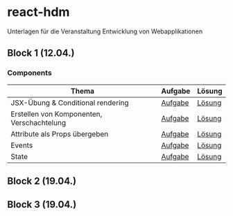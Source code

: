 # react-hdm
Unterlagen für die Veranstaltung Entwicklung von Webapplikationen


## Block 1 (12.04.)

### Components

| Thema | Aufgabe | Lösung |
|-|-|-|
| JSX-Übung & Conditional rendering | [Aufgabe](https://jsfiddle.net/Valioesi/yzd2b3az/) | [Lösung](https://jsfiddle.net/Valioesi/2046oeh9/) |
| Erstellen von Komponenten, Verschachtelung | [Aufgabe](https://jsfiddle.net/waalzer/gvLy3mos/) | [Lösung](https://jsfiddle.net/waalzer/027yuLL9/) |
| Attribute als Props übergeben | [Aufgabe](https://jsfiddle.net/waalzer/yckvt9xn/) | [Lösung](https://jsfiddle.net/waalzer/udp0s8ma/) |
| Events | [Aufgabe](https://jsfiddle.net/joegas/dq45x838/) | [Lösung](https://jsfiddle.net/joegas/9o90yyh7/) |
| State  | [Aufgabe](https://jsfiddle.net/joegas/9o90yyh7/) | [Lösung](https://jsfiddle.net/joegas/kwwo9gLd/) |

## Block 2 (19.04.)

## Block 3 (19.04.)
